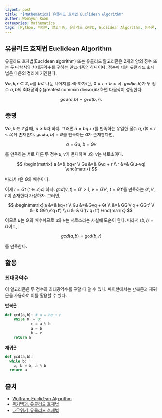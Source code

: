 ```yaml
--- 
layout: post
title: "[Mathematics] 유클리드 호제법 Euclidean Algorithm"
author: Woohyun Kwon
categories: Mathematics
tags: [Python, 파이썬, 알고리즘, 유클리드 호제법, Euclidean Algorithm, 정수론, Number Theory, 대수학, Algebra]
---
```


## 유클리드 호제법 Euclidean Algorithm

유클리드 호제법(Euclidean algorithm) 또는 유클리드 알고리즘은 2개의 양의 정수 또는 두 다항식의 최대공약수를 구하는 알고리즘의 하나이다. 정수에 대한 유클리드 호제법은 다음의 정리에 기인한다.

$\forall a, b, r \in \mathbb{Z}$, $a$를 $b$로 나눈 나머지를 $r$라 하자(단, $0 \le r<b\le a$). $gcd(a,b)$가 두 정수 $a$, $b$의 최대공약수(greatest common divisor)라 하면 다음식이 성립한다.

$$gcd(a,b) = gcd(b,r). $$

## 증명

$\forall a, b\in \mathbb{Z}$일 때, $a \ge b$라 하자. 그러면 $a=bq+r$를 만족하는 유일한 정수 $q,r$($0 \le r < b$)이 존재한다. $gcd(a,b)=G$를 만족하는 $G$가 존재한다면,

$$a=Gu,\ b=Gv$$

를 만족하는 서로 다른 두 정수 $u,v$가 존재하며 $u$와 $v$는 서로소이다.

$$
\begin{matrix}
a   &=& bq+r \\
Gu  &=& Gvq + r \\
r   &=& G(u-vq)
\end{matrix}
$$

따라서 $r$은 $G$의 배수이다. 

이제 $r=Gt\ (t \in \mathbb{Z})$라 하자. $gcd(v,t)=G'>1$, $v=G'v'$, $t=G't'$를 만족하는 $G', v', t'$이 존재한다 가정하자. 그러면,

$$
\begin{matrix}
a   &=& bq+r \\
Gu  &=& Gvq + Gt \\
    &=& GG'v'q + GG't' \\
    &=& GG'(v'q+t') \\
u   &=& G'(v'q+t')
\end{matrix}
$$

이므로 $u$는 $G'$의 배수이므로 $u$와 $v$는 서로소라는 사실에 모순이 된다. 따라서 $(b,r)=G$이고,

$$gcd(a,b) = gcd(b,r)$$

를 만족한다.

## 활용

### 최대공약수

이 알고리즘은 두 정수의 최대공약수를 구할 때 쓸 수 있다. 파이썬에서는 반복문과 재귀문을 사용하여 이를 활용할 수 있다.

**반복문**

```python
def gcd(a,b): # a = bq + r
    while b != 0:
            r = a % b
            a = b
            b = r
    return a
```

**재귀문**

```python
def gcd(a,b):
  while b:
    a, b = b, a % b
  return a
```

## 출처

- [Wolfram, Euclidean Algorithm](https://mathworld.wolfram.com/EuclideanAlgorithm.html)
- [위키백과, 유클리드 호제법](https://ko.wikipedia.org/wiki/%EC%9C%A0%ED%81%B4%EB%A6%AC%EB%93%9C_%ED%98%B8%EC%A0%9C%EB%B2%95)
- [나무위키, 유클리드 호제법](https://namu.wiki/w/%EC%9C%A0%ED%81%B4%EB%A6%AC%EB%93%9C%20%ED%98%B8%EC%A0%9C%EB%B2%95)